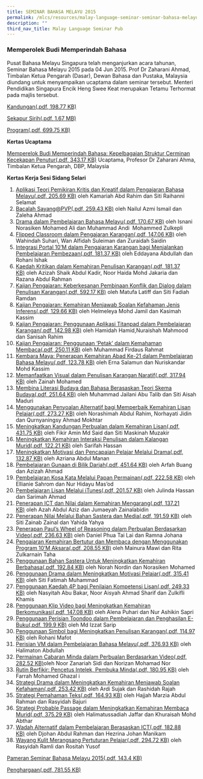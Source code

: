 ```yaml
---
title: SEMINAR BAHASA MELAYU 2015
permalink: /mlcs/resources/malay-language-seminar-seminar-bahasa-melayu-publications/seminar-bahasa-melayu-2015/
description: ""
third_nav_title: Malay Language Seminar Pub
---
```

### Memperolek Budi Memperindah Bahasa

Pusat Bahasa Melayu Singapura telah menganjurkan acara tahunan, Seminar Bahasa Melayu 2015 pada 04 Jun 2015. Prof Dr Zaharani Ahmad, Timbalan Ketua Pengarah (Dasar), Dewan Bahasa dan Pustaka, Malaysia diundang untuk menyampaikan ucaptama dalam seminar tersebut. Menteri Pendidikan Singapura Encik Heng Swee Keat merupakan Tetamu Terhormat pada majlis tersebut.

[Kandungan(.pdf, 198.77 KB)](/files/ml_seminar_content-2015.pdf)

[Sekapur Sirih(.pdf, 1.67 MB)](/files/sekapur_sirih-2015.pdf)

[Program(.pdf, 699.75 KB)](/files/ml_seminar_program-2015.pdf)

  
**Kertas Ucaptama**

[Memperelok Budi Memperindah Bahasa: Kepelbagaian Struktur Cerminan Kecekapan Penutur(.pdf, 343.17 KB)](/files/kertas-ucaptama-2015.pdf) 
Ucaptama, Profesor Dr Zaharani Ahma, Timbalan Ketua Pengarah, DBP, Malaysia

**Kertas Kerja Sesi Sidang Selari**

1.  [Aplikasi Teori Pemikiran Kritis dan Kreatif dalam Pengajaran Bahasa Melayu(.pdf, 205.69 KB)](/files/1_seminarpapers.pdf) oleh Kamariah Abd Rahim dan Siti Raihanni Selamat
2.  [Bacalah Sayang@PVP(.pdf, 259.43 KB)](/files/2_seminarpapers.pdf) oleh Nailul Azmi Ismail dan Zaleha Ahmad
3.  [Drama dalam Pembelajaran Bahasa Melayu(.pdf, 170.67 KB)](/files/3_seminarpapers.pdf) oleh Isnani Norasiken Mohamed Ali dan Muhammad Andi  Mohammed Zulkepli
4.  [Flipped Classroom dalam Pengajaran Karangan(.pdf, 147.06 KB)](/files/4_seminarpapers.pdf) oleh Wahindah Suhari, Wan Alfidah Suleiman dan Zuraidah Saidin
5.  [Integrasi Portal 10’M dalam Pengajaran Karangan bagi Menjalankan Pembelajaran Pembezaan(.pdf, 181.37 KB)](/files/5_seminarpapers.pdf) oleh Eddayana Abdullah dan Rohani Ishak
6.  [Kaedah Kritikan dalam Kemahiran Penulisan Karangan(.pdf, 181.37 KB)](/files/6_seminarpapers.pdf) oleh Azizah Shaik Abdul Kadir, Noor Haida Mohd Jakaria dan Razana Abdul Rahman
7.  [Kajian Pengajaran: Keberkesanan Pembinaan Konflik dan Dialog dalam Penulisan Karangan(.pdf, 592.17 KB)](/files/7_seminarpapers.pdf) oleh Matufa Latiff dan Siti Fadiah Ramdan
8.  [Kajian Pengajaran: Kemahiran Menjawab Soalan Kefahaman Jenis Inferens(.pdf, 129.66 KB)](/files/8_seminarpapers.pdf) oleh Helmeleya Mohd Jamil dan Kasimah Kassim
9.  [Kajian Pengajaran: Penggunaan Aplikasi Titanpad dalam Pembelajaran Karangan(.pdf, 142.98 KB)](/files/9_seminarpapers.pdf) oleh Hamidah Hamid,Nuraishah Mahmood dan Sanisah Rahim
10.  [Kajian Pengajaran: Penggunaan ‘Petak’ dalam Kemahaman Membaca(.pdf, 250.11 KB)](/files/10_seminarpapers.pdf) oleh Muhammad Firdaus Rahmat
11.  [Kembara Maya: Penerapan Kemahiran Abad Ke-21 dalam Pembelajaran Bahasa Melayu(.pdf, 123.78 KB)](/files/11_seminarpapers.pdf) oleh Erna Salamun dan Nuriskandar Mohd Kassim
12.  [Memanfaatkan Visual dalam Penulisan Karangan Naratif(.pdf, 317.94 KB)](/files/12_seminarpapers.pdf) oleh Zainah Mohamed
13.  [Membina Literasi Budaya dan Bahasa Berasaskan Teori Skema Budaya(.pdf, 251.64 KB)](/files/13_seminarpapers.pdf) oleh Muhammad Jailani Abu Talib dan Siti Aisah Maduri
14.  [Menggunakan Penyoalan Alternatif bagi Memperbaik Kemahiran Lisan Pelajar(.pdf, 273.27 KB)](/files/14_seminarpapers.pdf) oleh Norashimah Abdul Rahim, Norhayati Jidin dan Qurnyaningsy Ahmad Mokhtar
15.  [Meningkatkan Kandungan Perbualan dalam Kemahiran Lisan(.pdf, 431.75 KB)](/files/15_seminarpapers.pdf) oleh Fikir Amin Md Said dan Siti Maskinah Muzakir
16.  [Meningkatkan Kemahiran Interaksi Penulisan dalam Kalangan Murid(.pdf, 122.21 KB)](/files/16_seminarpapers.pdf) oleh Sarifah Hassan
17.  [Meningkatkan Motivasi dan Pencapaian Pelajar Melalui Drama(.pdf, 132.87 KB)](/files/17_seminarpapers.pdf) oleh Azriana Abdul Manan
18.  [Pembelajaran Gunaan di Bilik Darjah(.pdf, 451.64 KB)](/files/18_seminarpapers.pdf) oleh Arfah Buang dan Azizah Ahmad
19.  [Pembelajaran Kosa Kata Melalui Papan Permainan(.pdf, 222.58 KB)](/files/19_seminarpapers.pdf) oleh Ellianie Sahrom dan Nur Hidayu Mas’od
20.  [Pembelajaran Lisan Melalui iTunes(.pdf, 201.57 KB)](/files/20_seminarpapers.pdf) oleh Julinda Hassan dan Sarimah Ahmad
21.  [Penerapan ICT dan Nilai dalam Kemahiran Mengarang(.pdf, 137.21 KB)](/files/21_seminarpapers.pdf) oleh Azah Abdul Aziz dan Jumaeyah Zainalabidin
22.  [Penerapan Nilai Melalui Bahan Sastera dan Media(.pdf, 191.59 KB)](/files/22_seminarpapers.pdf) oleh Siti Zainab Zainal dan Yahida Yahya
23.  [Penerapan Paul’s Wheel of Reasoning dalam Perbualan Berdasarkan Video(.pdf, 236.63 KB)](/files/23_seminarpapers.pdf) oleh Daniel Phua Tai Lai dan Ramna Johana
24.  [Pengajaran Kemahiran Bertutur dan Membaca dengan Menggunakan Program 10’M Aksara(.pdf, 208.55 KB)](/files/24_seminarpapers.pdf) oleh Mainura Mawi dan Rita Zulkarnain Taha  
25.  [Penggunaan Bahan Sastera Untuk Meningkatkan Kemahiran Berbahasa(.pdf, 192.84 KB)](/files/25_seminarpapers.pdf) oleh Norah Nordin dan Norasiken Mohamed
26.  [Penggunaan Drama dalam Meningkatkan Motivasi Pelajar(.pdf, 315.41 KB)](/files/26_seminarpapers.pdf) oleh Siti Fatimah Muhammad
27.  [Penggunaan Kaedah 4P bagi Penilaian Kompetensi Lisan(.pdf, 249.33 KB)](/files/27_seminarpapers.pdf) oleh Nasyitah Abu Bakar, Noor Aisyah Ahmad Sharif dan Zulkifli Khamis
28.  [Penggunaan Klip Video bagi Meningkatkan Kemahiran Berkomunikasi(.pdf, 147.08 KB)](/files/28_seminarpapers.pdf) oleh Alena Puhari dan Nur Ashikin Sapri
29.  [Penggunaan Perisian Toondoo dalam Pembelajaran dan Penghasilan E-Buku(.pdf, 199.9 KB)](/files/29_seminarpapers.pdf) oleh Md Izzat Sarip
30.  [Penggunaan Simbol bagi Meningkatkan Penulisan Karangan(.pdf, 114.97 KB)](/files/30_seminarpapers.pdf) oleh Rohani Mafot
31.  [Perisian VM dalam Pembelajaran Bahasa Melayu(.pdf, 376.93 KB)](/files/31_seminarpapers.pdf) oleh Halimaton Abdullah
32.  [Permainan Cabaran Minda dalam Perbualan Berdasarkan Video(.pdf, 282.52 KB)](/files/32_seminarpapers.pdf)oleh Noor Zanariah Sidi dan Norizan Mohamad Nor
33.  [Rutin Berfikir: Pencetus Intelek, Pembuka Minda(.pdf, 180.95 KB)](/files/33_seminarpapers.pdf) oleh Farrah Mohamed Ghazal i
34.  [Strategi Drama dalam Meningkatkan Kemahiran Menjawab Soalan Kefahaman(.pdf, 253.42 KB)](/files/34_seminarpapers.pdf) oleh Ardi Sujak dan Rashidah Rajah
35.  [Strategi Pemahaman Teks(.pdf, 164.93 KB)](/files/35_seminarpapers.pdf) oleh Hajjah Marzia Abdul Rahman dan Rasyidah Bajuri
36.  [Strategi Probable Passage dalam Meningkatkan Kemahiran Membaca Murid(.pdf, 375.29 KB)](/files/36_seminarpapers.pdf) oleh Halimatussadiah Jaffar dan Khuraisah Mohd Abthar
37.  [Wadah Alternatif dalam Pembelajaran Berasaskan ICT(.pdf, 182.88 KB)](https://academyofsingaporeteachers.moe.edu.sg/docs/librariesprovider6/ml-poetry-sg50/seminar-bahasa-melayu-2015/kertas-kerja-sesi-sidang-selari/37_seminarpapers.pdf?sfvrsn=f40388bb_2 "Wadah Alternatif dalam Pembelajaran Berasaskan ICT") oleh Djohan Abdul Rahman dan Hezrina Johan Manikam
38.  [Wayang Kulit Merangsang Pertuturan Pelajar(.pdf, 294.72 KB)](https://academyofsingaporeteachers.moe.edu.sg/docs/librariesprovider6/ml-poetry-sg50/seminar-bahasa-melayu-2015/kertas-kerja-sesi-sidang-selari/38_seminarpapers.pdf?sfvrsn=b06d1d6a_2 "Wayang Kulit Merangsang Pertuturan Pelajar") oleh Rasyidah Ramli dan Rositah Yusof

[Pameran Seminar Bahasa Melayu 2015(.pdf, 143.4 KB)](https://academyofsingaporeteachers.moe.edu.sg/docs/librariesprovider6/ml-poetry-sg50/seminar-bahasa-melayu-2015/pameran-seminar-bahasa-melayu-2015.pdf?sfvrsn=89b52064_2 "Pameran Seminar Bahasa Melayu 2015")

[Penghargaan(.pdf, 781.55 KB)](https://academyofsingaporeteachers.moe.edu.sg/docs/librariesprovider6/ml-poetry-sg50/seminar-bahasa-melayu-2015/penghargaan-2015.pdf?sfvrsn=d9bc032e_2 "Penghargaan")